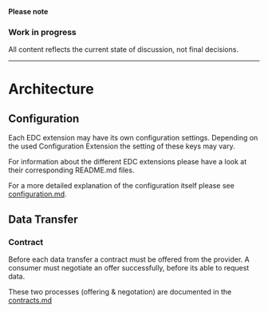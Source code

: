 **Please note**

### Work in progress

All content reflects the current state of discussion, not final decisions.

---

# Architecture

## Configuration

Each EDC extension may have its own configuration settings. Depending on the used Configuration Extension the setting of
these keys may vary.

For information about the different EDC extensions please have a look at their corresponding README.md files.

For a more detailed explanation of the configuration itself please see [configuration.md](configuration.md).

## Data Transfer

### Contract

Before each data transfer a contract must be offered from the provider. A consumer must negotiate an offer successfully,
before its able to request data.

These two processes (offering & negotation) are documented in the [contracts.md](contracts.md)
